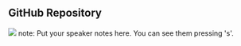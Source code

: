 ##  GitHub Repository

![](img/github_repo.png)
note:
    Put your speaker notes here.
    You can see them pressing 's'.
